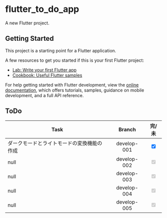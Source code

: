 # flutter_to_do_app

A new Flutter project.

## Getting Started

This project is a starting point for a Flutter application.

A few resources to get you started if this is your first Flutter project:

- [Lab: Write your first Flutter app](https://docs.flutter.dev/get-started/codelab)
- [Cookbook: Useful Flutter samples](https://docs.flutter.dev/cookbook)

For help getting started with Flutter development, view the
[online documentation](https://docs.flutter.dev/), which offers tutorials,
samples, guidance on mobile development, and a full API reference.

## ToDo

| Task | Branch | 完/未  |
| ---------------------|:---------------------:|:-------------------:|
| ダークモードとライトモードの変換機能の作成 | develop-001 | <input type="checkbox" checked /> |
| null | develop-002 | <input type="checkbox" disabled checked /> |
| null | develop-003 | <input type="checkbox" disabled checked /> |
| null | develop-004 | <input type="checkbox" disabled checked /> |
| null | develop-005 | <input type="checkbox" disabled checked /> |
